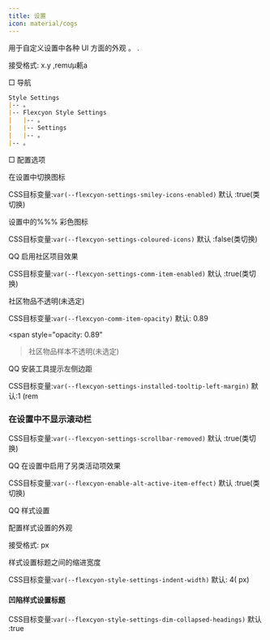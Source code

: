 ```yaml
---
title: 设置
icon: material/cogs
---
```


用于自定义设置中各种 UI 方面的外观 。
.

接受格式: x.y ,remưμ㼯a

□ 导航

```md
Style Settings
|-- 。
|-- Flexcyon Style Settings
|   |-- 。
|   |-- Settings
|   |-- 。
|-- 。
```

□ 配置选项

在设置中切换图标

CSS目标变量:`var(--flexcyon-settings-smiley-icons-enabled)`
默认 :true(类切换)

设置中的%%% 彩色图标

CSS目标变量:`var(--flexcyon-settings-coloured-icons)`
默认 :false(类切换)

QQ 启用社区项目效果

CSS目标变量:`var(--flexcyon-settings-comm-item-enabled)`
默认 :true(类切换)

社区物品不透明(未选定)

CSS目标变量:`var(--flexcyon-comm-item-opacity)`
默认: 0.89

<span style="opacity: 0.89"
>社区物品样本不透明(未选定)</span>

QQ 安装工具提示左侧边距

CSS目标变量:`var(--flexcyon-settings-installed-tooltip-left-margin)`
默认:1 (rem

### 在设置中不显示滚动栏

CSS目标变量:`var(--flexcyon-settings-scrollbar-removed)`
默认 :true(类切换)

QQ 在设置中启用了另类活动项效果

CSS目标变量:`var(--flexcyon-enable-alt-active-item-effect)`
默认 :true(类切换)

 

QQ 样式设置

配置样式设置的外观

接受格式: px

样式设置标题之间的缩进宽度

CSS目标变量:`var(--flexcyon-style-settings-indent-width)`
默认: 4( px)

#### 凹陷样式设置标题

CSS目标变量:`var(--flexcyon-style-settings-dim-collapsed-headings)`
默认 :true

